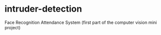 # intruder-detection
Face Recognition Attendance System (first part of the computer vision mini project)
